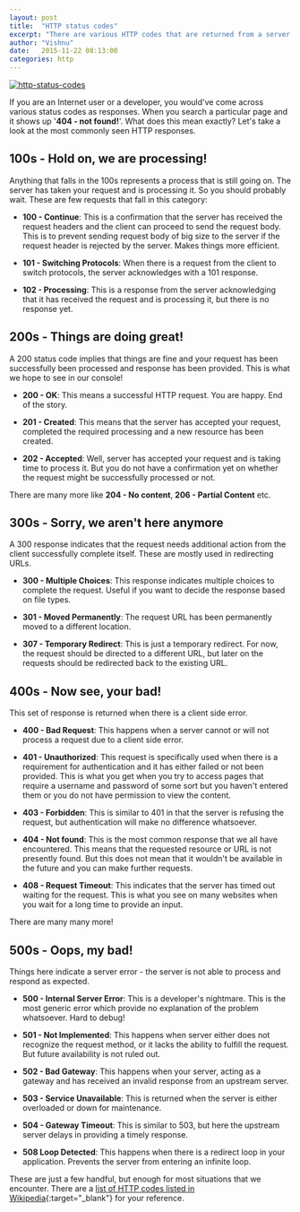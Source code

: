 ```yaml
---
layout: post
title:  "HTTP status codes"
excerpt: "There are various HTTP codes that are returned from a server. What do these numbers mean?"
author: "Vishnu"
date:   2015-11-22 08:13:00
categories: http
---
```

<a data-flickr-embed="true"  href="javascript:void(0)" title="http-status-codes"><img class="responsive-img" src="https://farm1.staticflickr.com/711/23199601995_7f8e82cc6d_o.jpg" alt="http-status-codes"></a>

If you are an Internet user or a developer, you would've come across various status codes as responses. When you search a particular page and it shows up '**404 - not found!**'. What does this mean exactly? Let's take a look at the most commonly seen HTTP responses.

## 100s - Hold on, we are processing!
Anything that falls in the 100s represents a process that is still going on. The server has taken your request and is processing it. So you should probably wait. These are few requests that fall in this category:

* **100 - Continue**: This is a confirmation that the server has received the request headers and the client can proceed to send the request body. This is to prevent sending request body of big size to the server if the request header is rejected by the server. Makes things more efficient.

* **101 - Switching Protocols**: When there is a request from the client to switch protocols, the server acknowledges with a 101 response.

* **102 - Processing**: This is a response from the server acknowledging that it has received the request and is processing it, but there is no response yet.

## 200s - Things are doing great!
A 200 status code implies that things are fine and your request has been successfully been processed and response has been provided. This is what we hope to see in our console!

* **200 - OK**: This means a successful HTTP request. You are happy. End of the story.

* **201 - Created**: This means that the server has accepted your request, completed the required processing and a new resource has been created.

* **202 - Accepted**: Well, server has accepted your request and is taking time to process it. But you do not have a confirmation yet on whether the request might be successfully processed or not.

There are many more like **204 - No content**, **206 - Partial Content** etc.

## 300s - Sorry, we aren't here anymore
A 300 response indicates that the request needs additional action from the client successfully complete itself. These are mostly used in redirecting URLs. 

* **300 - Multiple Choices**: This response indicates multiple choices to complete the request. Useful if you want to decide the response based on file types.

* **301 - Moved Permanently**: The request URL has been permanently moved to a different location.

* **307 - Temporary Redirect**: This is just a temporary redirect. For now, the request should be directed to a different URL, but later on the requests should be redirected back to the existing URL.

## 400s - Now see, your bad!
This set of response is returned when there is a client side error. 

* **400 - Bad Request**: This happens when a server cannot or will not process a request due to a client side error.

* **401 - Unauthorized**: This request is specifically used when there is a requirement for authentication and it has either failed or not been provided. This is what you get when you try to access pages that require a username and password of some sort but you haven't entered them or you do not have permission to view the content.

* **403 - Forbidden**: This is similar to 401 in that the server is refusing the request, but authentication will make no difference whatsoever.

* **404 - Not found**: This is the most common response that we all have encountered. This means that the requested resource or URL is not presently found. But this does not mean that it wouldn't be available in the future and you can make further requests.

* **408 - Request Timeout**: This indicates that the server has timed out waiting for the request. This is what you see on many websites when you wait for a long time to provide an input.

There are many many more!

## 500s - Oops, my bad!
Things here indicate a server error -  the server is not able to process and respond as expected.

* **500 - Internal Server Error**: This is a developer's nightmare. This is the most generic error which provide no explanation of the problem whatsoever. Hard to debug!

* **501 - Not Implemented**: This happens when server either does not recognize the request method, or it lacks the ability to fulfill the request. But future availability is not ruled out.

* **502 - Bad Gateway**: This happens when your server, acting as a gateway and has received an invalid response from an upstream server.

* **503 - Service Unavailable**: This is returned when the server is either overloaded or down for maintenance.

* **504 - Gateway Timeout**: This is similar to 503, but here the upstream server delays in providing a timely response.

* **508 Loop Detected**: This happens when there is a redirect loop in your application. Prevents the server from entering an infinite loop.

These are just a few handful, but enough for most situations that we encounter. There are a [list of HTTP codes listed in Wikipedia](https://en.wikipedia.org/wiki/List_of_HTTP_status_codes){:target="_blank"} for your reference.
